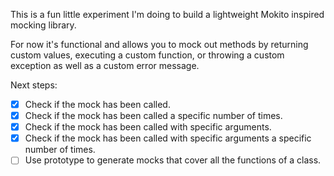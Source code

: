 This is a fun little experiment I'm doing to build a lightweight Mokito inspired mocking library.

For now it's functional and allows you to mock out methods by returning custom values,
executing a custom function, or throwing a custom exception as well as a custom error message.

Next steps:

- [x] Check if the mock has been called.
- [x] Check if the mock has been called a specific number of times.
- [x] Check if the mock has been called with specific arguments.
- [x] Check if the mock has been called with specific arguments a specific number of times.
- [ ] Use prototype to generate mocks that cover all the functions of a class.
